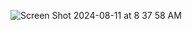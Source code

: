 ![Screen Shot 2024-08-11 at 8 37 58 AM](https://github.com/user-attachments/assets/ae1ca231-3e67-478f-9b5f-f33f062a1305)
